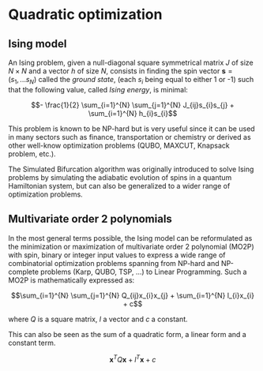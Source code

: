 # Quadratic optimization

## Ising model

An Ising problem, given a null-diagonal square symmetrical matrix $J$ of size
$N \times N$ and a vector $h$ of size $N$, consists in finding the
spin vector $\mathbf{s} = (s_{1}, ... s_{N})$ called the *ground state*,
(each $s_{i}$ being equal to either 1 or -1) such that the following value,
called *Ising energy*, is minimal:

$$- \frac{1}{2} \sum_{i=1}^{N} \sum_{j=1}^{N} J_{ij}s_{i}s_{j} + \sum_{i=1}^{N} h_{i}s_{i}$$

This problem is known to be NP-hard but is very useful since it can be used in many sectors
such as finance, transportation or chemistry or derived as other well-know optimization problems
(QUBO, MAXCUT, Knapsack problem, etc.).

The Simulated Bifurcation algorithm was originally introduced to solve Ising problems by simulating the adiabatic evolution of spins in a quantum Hamiltonian system, but can also be generalized to a wider range of optimization problems.

## Multivariate order 2 polynomials

In the most general terms possible, the Ising model can be reformulated as the minimization or maximization of multivariate order 2 polynomial (MO2P) with spin, binary or integer input values to express a wide
range of combinatorial optimization problems spanning from NP-hard and NP-complete problems (Karp, QUBO, TSP, ...) to Linear Programming.
Such a MO2P is mathematically expressed as:

$$\sum_{i=1}^{N} \sum_{j=1}^{N} Q_{ij}x_{i}x_{j} + \sum_{i=1}^{N} l_{i}x_{i} + c$$

where $Q$ is a square matrix, $l$ a vector and $c$ a constant.

This can also be seen as the sum of a quadratic form, a linear form and a constant term.

$$\mathbf{x}^T Q \mathbf{x} + l^T \mathbf{x} + c$$
